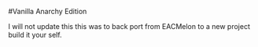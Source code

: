 #Vanilla Anarchy Edition 

I will not update this this was to back port from EACMelon to a new project build it your self.
